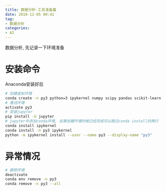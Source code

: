 ```yaml
---
title: 数据分析-工具准备篇
date: 2018-12-05 00:41
tag:
- 数据分析
categories:
- AI
---
```

数据分析, 先记录一下环境准备
<!--more-->
# 安装命令
Anaconda安装好后
```bash
# 创建虚拟环境
conda create -n py3 python=3 ipykernel numpy scipy pandas scikit-learn jupyter 
# 激活环境
activate py3
# 安装jupyter
pip install -U jupyter
# jupyter中添加conda环境, 如果创建环境时候已经完成可以跳过conda install的两行
conda install ipykernel
conda install -n py3 ipykernel
python -m ipykernel install --user --name py3 --display-name "py3"


```

# 异常情况
```bash
# 删除环境
deactivate
conda env remove -n py3
conda remove -n py3 --all

```

<!--stackedit_data:
eyJoaXN0b3J5IjpbMTIzMTgzNzYzMiwtMTc3MTkyOTMxNV19
-->